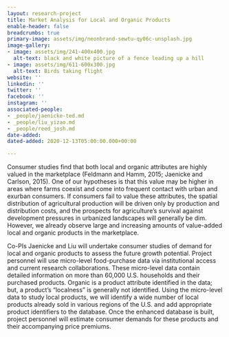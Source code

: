 ```yaml
---
layout: research-project
title: Market Analysis for Local and Organic Products
enable-header: false
breadcrumbs: true
primary-image: assets/img/neonbrand-sewtu-qy06c-unsplash.jpg
image-gallery:
- image: assets/img/241-400x400.jpg
  alt-text: black and white picture of a fence leading up a hill
- image: assets/img/611-600x300.jpg
  alt-text: Birds taking flight
website: ''
linkedin: ''
twitter: ''
facebook: ''
instagram: ''
associated-people:
- _people/jaenicke-ted.md
- _people/liu_yizao.md
- _people/reed_josh.md
date-added: 
dated-added: 2020-12-13T05:00:00.000+00:00

---
```

Consumer studies find that both local and organic attributes are highly valued in the marketplace (Feldmann and Hamm, 2015; Jaenicke and Carlson, 2015). One of our hypotheses is that this value may be higher in areas where farms coexist and come into frequent contact with urban and exurban consumers. If consumers fail to value these attributes, the spatial distribution of agricultural production will be driven only by production and distribution costs, and the prospects for agriculture’s survival against development pressures in urbanized landscapes will generally be dim. However, we already observe large and increasing amounts of value-added local and organic products in the marketplace.

Co-PIs Jaenicke and Liu will undertake consumer studies of demand for local and organic products to assess the future growth potential. Project personnel will use micro-level food-purchase data via institutional access and current research collaborations. These micro-level data contain detailed information on more than 60,000 U.S. households and their purchased products. Organic is a product attribute identified in the data; but, a product’s “localness” is generally not identified. Using the micro-level data to study local products, we will identify a wide number of local products already sold in various regions of the U.S. and add appropriate product identifiers to the database. Once the enhanced database is built, project personnel will estimate consumer demands for these products and their accompanying price premiums.
